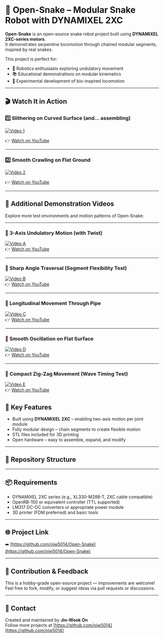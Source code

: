 # 🐍 Open-Snake – Modular Snake Robot with DYNAMIXEL 2XC

**Open-Snake** is an open-source snake robot project built using **DYNAMIXEL 2XC-series motors**.  
It demonstrates serpentine locomotion through chained modular segments, inspired by real snakes.

This project is perfect for:
- 🤖 Robotics enthusiasts exploring undulatory movement  
- 📚 Educational demonstrations on modular kinematics  
- 🧪 Experimental development of bio-inspired locomotion

---

## 🎬 Watch It in Action

### 1️⃣ Slithering on Curved Surface  (and... assembling)
[![Video 1](https://img.youtube.com/vi/h0bHZ_Ra9OY/0.jpg)](https://youtu.be/h0bHZ_Ra9OY)

👉 [Watch on YouTube](https://youtu.be/h0bHZ_Ra9OY?si=mw3a8K3SPtbjuDOo)

---

### 2️⃣ Smooth Crawling on Flat Ground  
[![Video 2](https://img.youtube.com/vi/5Tr2ZO-IKu0/0.jpg)](https://youtu.be/5Tr2ZO-IKu0)

👉 [Watch on YouTube](https://youtu.be/5Tr2ZO-IKu0?si=_ELYOdXuaDLJPf6L)

---

## 🎥 Additional Demonstration Videos

Explore more test environments and motion patterns of Open-Snake:

---

### 🔁 3-Axis Undulatory Motion (with Twist)
[![Video A](https://img.youtube.com/vi/ao1gBglVeOY/0.jpg)](https://youtu.be/ao1gBglVeOY)  
👉 [Watch on YouTube](https://youtu.be/ao1gBglVeOY)

---

### 📐 Sharp Angle Traversal (Segment Flexibility Test)
[![Video B](https://img.youtube.com/vi/3CEjuPAVRLE/0.jpg)](https://youtu.be/3CEjuPAVRLE)  
👉 [Watch on YouTube](https://youtu.be/3CEjuPAVRLE)

---

### 🧪 Longitudinal Movement Through Pipe
[![Video C](https://img.youtube.com/vi/01R4jejPqz8/0.jpg)](https://youtu.be/01R4jejPqz8)  
👉 [Watch on YouTube](https://youtu.be/01R4jejPqz8)

---

### 🌊 Smooth Oscillation on Flat Surface
[![Video D](https://img.youtube.com/vi/VN9_0te3Hug/0.jpg)](https://youtu.be/VN9_0te3Hug)  
👉 [Watch on YouTube](https://youtu.be/VN9_0te3Hug)

---

### 🐍 Compact Zig-Zag Movement (Wave Timing Test)
[![Video E](https://img.youtube.com/vi/9r-uT1uWE80/0.jpg)](https://youtu.be/9r-uT1uWE80)  
👉 [Watch on YouTube](https://youtu.be/9r-uT1uWE80)


## 🔧 Key Features

- Built using **DYNAMIXEL 2XC** – enabling two-axis motion per joint module  
- Fully modular design – chain segments to create flexible motion  
- STL files included for 3D printing  
- Open hardware – easy to assemble, expand, and modify

---

## 📁 Repository Structure


---

## 📦 Requirements

- DYNAMIXEL 2XC series (e.g., XL330-M288-T, 2XC cable compatible)
- OpenRB-150 or equivalent controller (TTL supported)
- LM317 DC-DC converters or appropriate power module
- 3D printer (FDM preferred) and basic tools

---

## 🌐 Project Link  
➡️ [https://github.com/ojw5014/Open-Snake](https://github.com/ojw5014/Open-Snake)

---

## 🙌 Contribution & Feedback

This is a hobby-grade open-source project — improvements are welcome!  
Feel free to fork, modify, or suggest ideas via pull requests or discussions.

---

## 📩 Contact

Created and maintained by **Jin-Wook On**  
Follow more projects at [https://github.com/ojw5014](https://github.com/ojw5014)

